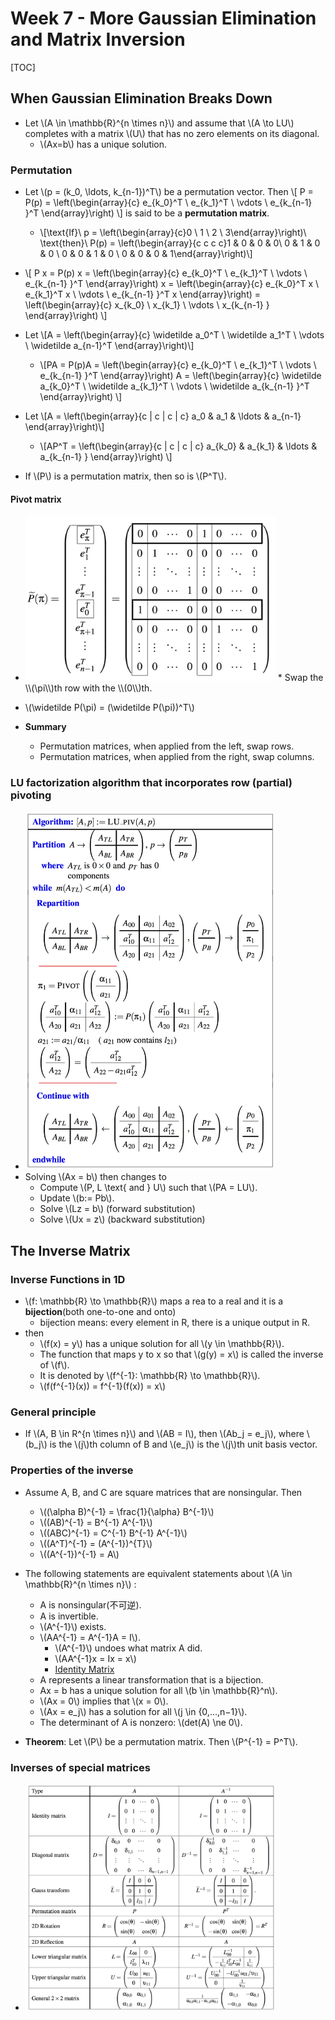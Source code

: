 # Week 7 - More Gaussian Elimination and Matrix Inversion

[TOC]

## When Gaussian Elimination Breaks Down

* Let \\(A \in \mathbb{R}^{n \times n}\\) and assume that \\(A \to LU\\) completes with a matrix \\(U\\) that has no zero elements on its diagonal.
    * \\(Ax=b\\) has a unique solution.

### Permutation

* Let \\(p = (k_0, \ldots, k_{n-1})^T\\) be a permutation vector. Then \\[
    P = P(p) = \left(\begin{array}{c}
    e_{k_0}^T \\ e_{k_1}^T \\ \vdots \\ e_{k_{n-1} }^T
    \end{array}\right)
\\] is said to be a **permutation matrix**.
    * \\[\text{If}\ p = \left(\begin{array}{c}0 \\ 1 \\ 2 \\ 3\end{array}\right)\ \text{then}\ P(p) = \left(\begin{array}{c c c c}1 & 0 & 0 & 0\\ 0 & 1 & 0 & 0 \\ 0 & 0 & 1 & 0 \\ 0 & 0 & 0 & 1\end{array}\right)\\]
* \\[
    P x = P(p) x = \left(\begin{array}{c}
    e_{k_0}^T \\ e_{k_1}^T \\ \vdots \\ e_{k_{n-1} }^T
    \end{array}\right) x = \left(\begin{array}{c}
    e_{k_0}^T x \\ e_{k_1}^T x \\ \vdots \\ e_{k_{n-1} }^T x
    \end{array}\right) = \left(\begin{array}{c}
    x_{k_0} \\ x_{k_1} \\ \vdots \\ x_{k_{n-1} }
    \end{array}\right)
\\]

* Let \\[A = \left(\begin{array}{c}
    	\widetilde a_0^T \\ \widetilde a_1^T \\ \vdots \\ \widetilde a_{n-1}^T
    \end{array}\right)\\]
    * \\[PA = P(p)A = \left(\begin{array}{c}
    e_{k_0}^T \\ e_{k_1}^T \\ \vdots \\ e_{k_{n-1} }^T
    \end{array}\right) A = \left(\begin{array}{c}
    \widetilde a_{k_0}^T \\ \widetilde a_{k_1}^T \\ \vdots \\ \widetilde a_{k_{n-1} }^T
    \end{array}\right) \\]
    
* Let \\[A = \left(\begin{array}{c | c | c | c}
    	a_0 & a_1 & \ldots & a_{n-1}
    \end{array}\right)\\]
    * \\[AP^T = \left(\begin{array}{c | c | c | c}
    	a_{k_0} & a_{k_1} & \ldots & a_{k_{n-1} }
    \end{array}\right) \\]

* If \\(P\\) is a permutation matrix, then so is \\(P^T\\).

#### Pivot matrix

* <img src="media/15234335856239.jpg" width=400 />
    * Swap the \\(\pi\\)th row with the \\(0\\)th.

* \\(\widetilde P(\pi) = (\widetilde P(\pi))^T\\)

* **Summary**
    * Permutation matrices, when applied from the left, swap rows.
    * Permutation matrices, when applied from the right, swap columns.

### LU factorization algorithm that incorporates row (partial) pivoting

* <img src="media/15234370309760.jpg" width=400 />
* Solving \\(Ax = b\\) then changes to 
    * Compute \\(P, L \text{ and } U\\) such that \\(PA = LU\\).
    * Update \\(b:= Pb\\).
    * Solve \\(Lz = b\\) (forward substitution)
    * Solve \\(Ux = z\\) (backward substitution)

## The Inverse Matrix

### Inverse Functions in 1D

* \\(f: \mathbb{R} \to \mathbb{R}\\) maps a rea to a real and it is a **bijection**(both one-to-one and onto)
    * bijection means: every element in R, there
is a unique output in R. 
* then
    * \\(f(x) = y\\) has a unique solution for all \\(y \in  \mathbb{R}\\).
    * The function that maps y to x so that \\(g(y) = x\\) is called the inverse of \\(f\\).
    * It is denoted by \\(f^{-1}: \mathbb{R} \to \mathbb{R}\\).
    * \\(f(f^{-1}(x)) = f^{-1}(f(x)) = x\\)

### General principle

* If \\(A, B \in R^{n \times n}\\) and \\(AB = I\\), then \\(Ab_j = e_j\\), where \\(b_j\\) is the \\(j\\)th column of B and \\(e_j\\) is the \\(j\\)th unit basis vector.

### Properties of the inverse

* Assume A, B, and C are square matrices that are nonsingular. Then
    * \\((\alpha B)^{-1} = \frac{1}{\alpha} B^{-1}\\)
    * \\((AB)^{-1} = B^{-1} A^{-1}\\)
    * \\((ABC)^{-1} = C^{-1} B^{-1} A^{-1}\\)
    * \\((A^T)^{-1} = (A^{-1})^{T}\\)
    * \\((A^{-1})^{-1} = A\\)

* The following statements are equivalent statements about \\(A \in \mathbb{R}^{n \times n}\\) :
    * A is nonsingular(不可逆).
    * A is invertible.
    * \\(A^{-1}\\) exists.
    * \\(AA^{-1} = A^{-1}A = I\\).
        * \\(A^{-1}\\) undoes what matrix A did.
        * \\(AA^{-1}x = Ix = x\\)
        * [Identity Matrix](/laff-linear-algebra/week-3.html#special-matrices)
    * A represents a linear transformation that is a bijection.
    * Ax = b has a unique solution for all \\(b \in \mathbb{R}^n\\).
    * \\(Ax = 0\\) implies that \\(x = 0\\).
    * \\(Ax = e_j\\) has a solution for all \\(j \in {0,...,n−1}\\).
    * The determinant of A is nonzero: \\(det(A) \ne 0\\).

* **Theorem**: Let \\(P\\) be a permutation matrix. Then \\(P^{-1} = P^T\\).

### Inverses of special matrices

* <img src="media/15234520168657.jpg" width=400 />


